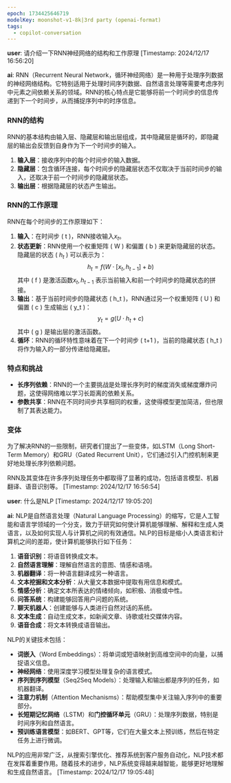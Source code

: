 ```yaml
---
epoch: 1734425646719
modelKey: moonshot-v1-8k|3rd party (openai-format)
tags:
  - copilot-conversation
---
```


**user**: 请介绍一下RNN神经网络的结构和工作原理
[Timestamp: 2024/12/17 16:56:20]

**ai**: RNN（Recurrent Neural Network，循环神经网络）是一种用于处理序列数据的神经网络结构。它特别适用于处理时间序列数据、自然语言处理等需要考虑序列中元素之间依赖关系的领域。RNN的核心特点是它能够将前一个时间步的信息传递到下一个时间步，从而捕捉序列中的时序信息。

### RNN的结构

RNN的基本结构由输入层、隐藏层和输出层组成，其中隐藏层是循环的，即隐藏层的输出会反馈到自身作为下一个时间步的输入。

1. **输入层**：接收序列中的每个时间步的输入数据。
2. **隐藏层**：包含循环连接，每个时间步的隐藏层状态不仅取决于当前时间步的输入，还取决于前一个时间步的隐藏层状态。
3. **输出层**：根据隐藏层的状态产生输出。

### RNN的工作原理

RNN在每个时间步的工作原理如下：

1. **输入**：在时间步 \( t \)，RNN接收输入$x_t$。
2. **状态更新**：RNN使用一个权重矩阵 \( W \) 和偏置 \( b \) 来更新隐藏层的状态。隐藏层的状态 \( $h_t$ \) 可以表示为：
$$h_t = f(W \cdot [x_t, h_{t-1}] + b)$$
   其中 \( f \) 是激活函数$x_t, h_{t-1}$ 表示当前输入和前一个时间步的隐藏状态的拼接。
3. **输出**：基于当前时间步的隐藏状态 \( h_t \)，RNN通过另一个权重矩阵 \( U \) 和偏置 \( c \) 生成输出 \( y_t \)：
  $$ y_t = g(U \cdot h_t + c)$$
   其中 \( g \) 是输出层的激活函数。
4. **循环**：RNN的循环特性意味着在下一个时间步 \( t+1 \)，当前的隐藏状态 \( h_t \) 将作为输入的一部分传递给隐藏层。

### 特点和挑战

- **长序列依赖**：RNN的一个主要挑战是处理长序列时的梯度消失或梯度爆炸问题，这使得网络难以学习长距离的依赖关系。
- **参数共享**：RNN在不同时间步共享相同的权重，这使得模型更加简洁，但也限制了其表达能力。

### 变体

为了解决RNN的一些限制，研究者们提出了一些变体，如LSTM（Long Short-Term Memory）和GRU（Gated Recurrent Unit），它们通过引入门控机制来更好地处理长序列依赖问题。

RNN及其变体在许多序列处理任务中都取得了显著的成功，包括语言模型、机器翻译、语音识别等。
[Timestamp: 2024/12/17 16:56:54]

**user**: 什么是NLP
[Timestamp: 2024/12/17 19:05:20]

**ai**: NLP是自然语言处理（Natural Language Processing）的缩写，它是人工智能和语言学领域的一个分支，致力于研究如何使计算机能够理解、解释和生成人类语言，以及如何实现人与计算机之间的有效通信。NLP的目标是缩小人类语言和计算机之间的差距，使计算机能够执行如下任务：

1. **语音识别**：将语音转换成文本。
2. **自然语言理解**：理解自然语言的意图、情感和语境。
3. **机器翻译**：将一种语言翻译成另一种语言。
4. **文本挖掘和文本分析**：从大量文本数据中提取有用信息和模式。
5. **情感分析**：确定文本所表达的情绪倾向，如积极、消极或中性。
6. **问答系统**：构建能够回答用户问题的系统。
7. **聊天机器人**：创建能够与人类进行自然对话的系统。
8. **文本生成**：自动生成文本，如新闻文章、诗歌或社交媒体内容。
9. **语音合成**：将文本转换成语音输出。

NLP的关键技术包括：

- **词嵌入**（Word Embeddings）：将单词或短语映射到高维空间中的向量，以捕捉语义信息。
- **神经网络**：使用深度学习模型处理复杂的语言模式。
- **序列到序列模型**（Seq2Seq Models）：处理输入和输出都是序列的任务，如机器翻译。
- **注意力机制**（Attention Mechanisms）：帮助模型集中关注输入序列中的重要部分。
- **长短期记忆网络**（LSTM）和**门控循环单元**（GRU）：处理序列数据，特别是时间序列和自然语言。
- **预训练语言模型**：如BERT、GPT等，它们在大量文本上预训练，然后在特定任务上进行微调。

NLP的应用非常广泛，从搜索引擎优化、推荐系统到客户服务自动化，NLP技术都在发挥着重要作用。随着技术的进步，NLP系统变得越来越智能，能够更好地理解和生成自然语言。
[Timestamp: 2024/12/17 19:05:48]
